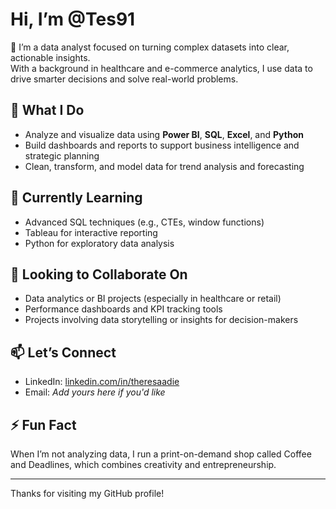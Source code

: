 # Hi, I’m @Tes91

👋 I’m a data analyst focused on turning complex datasets into clear, actionable insights.  
With a background in healthcare and e-commerce analytics, I use data to drive smarter decisions and solve real-world problems.

## 💼 What I Do
- Analyze and visualize data using **Power BI**, **SQL**, **Excel**, and **Python**
- Build dashboards and reports to support business intelligence and strategic planning
- Clean, transform, and model data for trend analysis and forecasting

## 🧠 Currently Learning
- Advanced SQL techniques (e.g., CTEs, window functions)
- Tableau for interactive reporting
- Python for exploratory data analysis

## 🤝 Looking to Collaborate On
- Data analytics or BI projects (especially in healthcare or retail)
- Performance dashboards and KPI tracking tools
- Projects involving data storytelling or insights for decision-makers

## 📫 Let’s Connect
- LinkedIn: [linkedin.com/in/theresaadie](https://www.linkedin.com/in/theresaadie/)
- Email: *Add yours here if you'd like*

## ⚡ Fun Fact
When I’m not analyzing data, I run a print-on-demand shop called Coffee and Deadlines, which combines creativity and entrepreneurship.

---
Thanks for visiting my GitHub profile!

